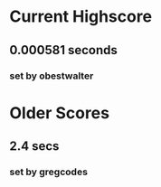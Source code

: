 # Current Highscore #
## 0.000581 seconds ##
### set by obestwalter ###

# Older Scores #
## 2.4 secs ##
### set by gregcodes ###
